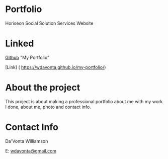 # Portfolio
Horiseon Social Solution Services Website


# Linked

[Github](https://github.com/wdavonta/my-portfolio.git) "My Portfolio"

[Link] ( https://wdavonta.github.io/my-portfolio/)

 
# About the project
This project is about making a professional portfolio about me with my work I done, about me, photo and contact info. 




# Contact Info
Da'Vonta Williamson

E: <a href="mailto:wdavonta@gmail.com">wdavonta@gmail.com</a>
                </address>